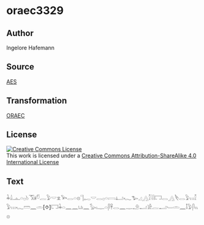 # oraec3329

## Author

Ingelore Hafemann

## Source

[AES](https://github.com/simondschweitzer/aes)

## Transformation

[ORAEC](https://oraec.github.io/)

## License

<a rel="license" href="http://creativecommons.org/licenses/by-sa/4.0/"><img alt="Creative Commons License" style="border-width:0" src="https://i.creativecommons.org/l/by-sa/4.0/88x31.png" /></a><br />This work is licensed under a <a rel="license" href="http://creativecommons.org/licenses/by-sa/4.0/">Creative Commons Attribution-ShareAlike 4.0 International License</a>

## Text

𓇓𓏙𓊵𓏏𓊪𓊸𓃝𓎸𓐛𓅱𓎟𓁷𓅨𓂋𓏏𓊖𓊹𓉻𓎟𓂋𓊪𓏏𓇯𓂞𓆑𓅧𓈎𓂻𓎿𓇋𓇋𓉐𓂋𓂻𓌸𓂋𓅱𓏥𓎿𓅱𓏥𓆑𓏠𓈖𓏛[⯑]𓉐𓇓𓏏𓈖𓈖𓂓𓏤𓈖𓅭𓏤𓊃𓏏𓋴𓋹𓂋𓈖𓊃𓄂𓂝𓀀𓐛𓂝𓄑𓏛𓈖𓄤𓅱𓋴𓏭𓊖<br>
